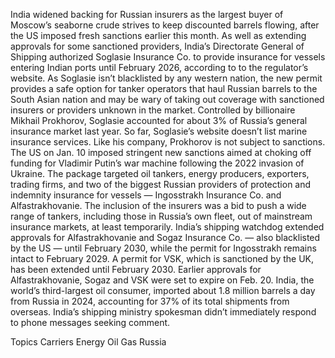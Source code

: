 India widened backing for Russian insurers as the largest buyer of Moscow’s seaborne crude strives to keep discounted barrels flowing, after the US imposed fresh sanctions earlier this month.
As well as extending approvals for some sanctioned providers, India’s Directorate General of Shipping authorized Soglasie Insurance Co. to provide insurance for vessels entering Indian ports until February 2026, according to to the regulator’s website.
As Soglasie isn’t blacklisted by any western nation, the new permit provides a safe option for tanker operators that haul Russian barrels to the South Asian nation and may be wary of taking out coverage with sanctioned insurers or providers unknown in the market.
Controlled by billionaire Mikhail Prokhorov, Soglasie accounted for about 3% of Russia’s general insurance market last year. So far, Soglasie’s website doesn’t list marine insurance services. Like his company, Prokhorov is not subject to sanctions.
The US on Jan. 10 imposed stringent new sanctions aimed at choking off funding for Vladimir Putin’s war machine following the 2022 invasion of Ukraine. The package targeted oil tankers, energy producers, exporters, trading firms, and two of the biggest Russian providers of protection and indemnity insurance for vessels — Ingosstrakh Insurance Co. and Alfastrakhovanie.
The inclusion of the insurers was a bid to push a wide range of tankers, including those in Russia’s own fleet, out of mainstream insurance markets, at least temporarily.
India’s shipping watchdog extended approvals for Alfastrakhovanie and Sogaz Insurance Co. — also blacklisted by the US — until February 2030, while the permit for Ingosstrakh remains intact to February 2029. A permit for VSK, which is sanctioned by the UK, has been extended until February 2030. Earlier approvals for Alfastrakhovanie, Sogaz and VSK were set to expire on Feb. 20.
India, the world’s third-largest oil consumer, imported about 1.8 million barrels a day from Russia in 2024, accounting for 37% of its total shipments from overseas.
India’s shipping ministry spokesman didn’t immediately respond to phone messages seeking comment.

Topics
Carriers
Energy
Oil Gas
Russia
